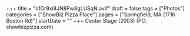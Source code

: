 +++
title = "s1Or9xi8JN8Pw8gLUSqN.avif"
draft = false
tags = ["Photos"]
categories = ["ShowBiz Pizza Place"]
pages = ["Springfield, MA (1716 Boston Rd)"]
startDate = ""
+++
Center Stage (2003) (PC: showbizpizza.com)
